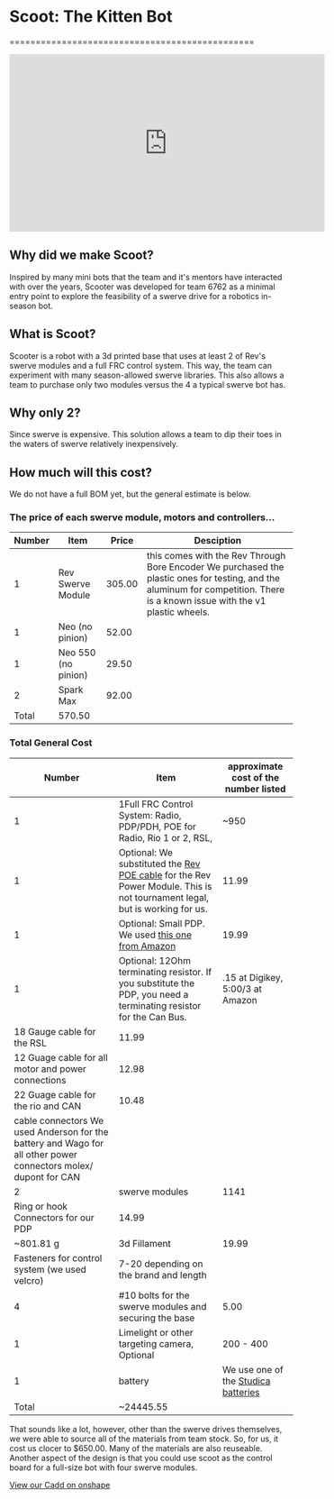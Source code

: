 

# Scoot: The Kitten Bot

===============================================

<iframe width="560" height="315" src="https://www.youtube.com/embed/bEF0AGFgYwE?si=UNsT_K8FBAAk4sSv" title="YouTube video player" frameborder="0" allow="accelerometer; autoplay; clipboard-write; encrypted-media; gyroscope; picture-in-picture; web-share" allowfullscreen></iframe>

## Why did we make Scoot?

Inspired by many mini bots that the team and it's mentors have interacted with over the years, Scooter was developed for team 6762 as a minimal entry point to explore the feasibility of a swerve drive for a robotics in-season bot.

## What is Scoot?

Scooter is a robot with a 3d printed base that uses at least 2 of Rev's swerve modules and a full FRC control system. This way, the team can experiment with many season-allowed swerve libraries. This also allows a team to purchase only two modules versus the 4 a typical swerve bot has.

## Why only 2?

Since swerve is expensive. This solution allows a team to dip their toes in the waters of swerve relatively inexpensively.

## How much will this cost?

We do not have a full BOM yet, but the general estimate is below.

### The price of each swerve module, motors and controllers...

Number | Item             | Price | Desciption 
-------|------------------|-------|------------
1      |Rev Swerve Module |305.00 |this comes with the Rev Through Bore Encoder We purchased the plastic ones for testing, and the aluminum for competition. There is a known issue with the v1 plastic wheels. 
1 |Neo (no pinion) |52.00|	
1 |Neo 550 (no pinion) |29.50|	
2 |Spark Max| 92.00|	
  |Total   | 570.50

  
### Total General Cost


Number| Item| approximate cost of the number listed
-------|------------------|-------
1| 1Full FRC Control System: Radio, PDP/PDH, POE for Radio, Rio 1 or 2, RSL, | ~950
1| Optional: We substituted the [Rev POE cable](https://www.revrobotics.com/rev-11-1210/) for the Rev Power Module. This is not tournament legal, but is working for us.|11.99
1| Optional: Small PDP. We used [this one from Amazon](https://www.amazon.com/gp/product/B0B5TTTPM2/ref=ppx_yo_dt_b_search_asin_title?ie=UTF8&psc=1)| 19.99
1| Optional: 12Ohm terminating resistor. If you substitute the PDP, you need a terminating resistor for the Can Bus.| .15 at Digikey, 5:00/3 at Amazon
 |18 Gauge cable for the RSL| 11.99
 |12 Guage cable for all motor and power connections| 12.98
 |22 Guage cable for the rio and CAN | 10.48
 |cable connectors We used Anderson for the battery and Wago for all other power connectors molex/ dupont for CAN |
2 |swerve modules | 1141
  |Ring or hook Connectors for our PDP| 14.99 
  |~801.81 g |3d Fillament| 19.99
  |Fasteners for control system (we used velcro)| 7-20 depending on the brand and length
 4 |#10 bolts for the swerve modules and securing the base| 5.00
1 |Limelight or other targeting camera, Optional| 200 - 400
1 |battery| We use one of the [Studica batteries](https://www.studica.com/studica-robotics/12v-3000-mah-nimh-battery-pack-pp45)|44.99
 | Total| ~24445.55

 That sounds like a lot, however, other than the swerve drives themselves, we were able to source all of the materials from team stock. So, for us, it cost us clocer to $650.00. Many of the materials are also reuseable. Another aspect of the design is that you could use scoot as the control board for a full-size bot with four swerve modules.

[View our Cadd on onshape](https://cad.onshape.com/documents/dc911cfa8b3dccdac654b76b/w/eddf5a90f3b74427297dde25/e/3c74e6053ab6216a8b7a64ff)

